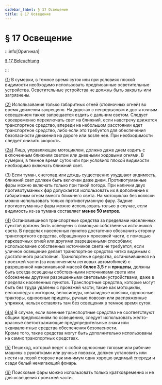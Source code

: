 ```yaml
---
sidebar_label: § 17 Освещение
title: § 17 Освещение
---
```


<VerifiedTranslationIcon />

# § 17 Освещение

:::info[Оригинал]

[§ 17 Beleuchtung](https://www.gesetze-im-internet.de/stvo_2013/__17.html)

:::


<span id="1">[(1)](#1)</span> В сумерки, в темное время суток или при условиях плохой видимости необходимо использовать предписанные осветительные устройства. Осветительные устройства не должны быть закрыты или загрязнены.


<span id="2">[(2)](#2)</span> Использование только габаритных огней (стояночных огней) во время движения запрещено. 
На дорогах с непрерывным и достаточным освещением также запрещается ездить с дальним светом. Следует своевременно 
переключать свет на ближний, если навстречу движется транспортное средство, впереди на небольшом расстоянии едет транспортное средство, либо если это требуется для обеспечения безопасности движения на дороге или возле нее. При
необходимости следует снизить скорость.


<span id="2a">[(2a)](#2a)</span> Лицо, управляющее мотоциклом, должно даже днем ездить с включенным 
ближним светом или дневными ходовыми огнями. В сумерки, в темное время суток или при условиях плохой 
видимости необходимо включать ближний свет.


<span id="3">[(3)](#3)</span> Если туман, снегопад или дождь существенно ухудшают видимость, ближний 
свет должен быть включен даже днем. Противотуманные фары можно включать только при такой погоде. При 
наличии двух противотуманных фар допускается использовать их в дополнение к габаритным огням вместо 
ближнего света. На мотоциклах без коляски можно использовать только противотуманную фару. Задние противотуманные 
фары можно использовать только в случае, если видимость из-за тумана составляет **менее 50 метров**.


<span id="4">[(4)](#4)</span> Остановившиеся транспортные средства за пределами населенных пунктов 
должны быть освещены с помощью собственных источников света. В пределах населенных пунктов достаточно 
обозначить сторону транспортного средства, обращенную к проезжей части, с помощью парковочных огней 
или другими разрешенными способами; использование собственных источников света не требуется, если 
уличное освещение делает транспортное средство четко видимым с достаточного расстояния. Транспортные 
средства, остановившиеся на проезжей части (за исключением легковых автомобилей) с разрешенной 
максимальной массой **более 3,5 т** и **прицепы**, должны быть всегда освещены собственными источниками 
света или обозначены другими разрешенными световыми устройствами, даже в пределах населенных пунктов. 
Транспортные средства, которые могут быть без труда удалены с проезжей части, такие как мотоциклы, 
велосипеды с мотором, велосипеды, инвалидные коляски, одноосные тракторы, одноосные прицепы, ручные 
повозки или распряженные упряжки, нельзя оставлять там без освещения в темное время суток.


<span id="4a">[(4a)](#4a)</span> В случае, если военные транспортные средства не соответствуют общим 
предписаниям по освещению, следует использовать желто-красные светоотражающие предупредительные знаки 
или эквивалентные средства обеспечения безопасности.  
Кроме того, такие средства могут быть дополнительно использованы на самих транспортных средствах.


<span id="5">[(5)](#5)</span> Пешеход, который ведет с собой одноосные тяговые или рабочие машины с 
рукоятками или ручные повозки, должен установить или нести на левой стороне как минимум один хорошо 
видимый спереди и сзади белый немигающий фонарь.


<span id="6">[(6)](#6)</span> Поисковые фары можно использовать только кратковременно и не для 
освещения проезжей части.
